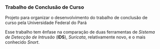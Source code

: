### Trabalho de Conclusão de Curso ###

Projeto para organizar o desenvolvimento do trabalho de conclusão de curso pela Universidade Federal do Pará

Esse trabalho tem ênfase na comparação de duas ferramentas de *Sistema de Detecção de Intrusão* (**IDS**), *Suricata*, relativamente novo, e o mais conhecido *Snort*.
